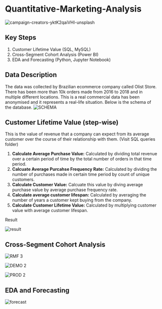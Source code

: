    # Quantitative-Marketing-Analysis
![campaign-creators-yktK2qaiVHI-unsplash](https://user-images.githubusercontent.com/32847030/69487497-f9c2df00-0e28-11ea-84bb-8d04e0020cb1.jpg)

## Key Steps
  1.  Customer Lifetime Value (SQL, MySQL)
  2.  Cross-Segment Cohort Analysis (Power BI)
  3.  EDA and Forecasting (Python, Jupyter Notebook) 
## Data Description
The data was collected by Brazilian ecommerce company called Olist Store. There has been more than 10k orders made from 2016 to 2018 and in multiple different locations. This is a real commercial data has been anonymised and it represents a real-life situation. Below is the schema of the database. 
![SCHEMA](https://user-images.githubusercontent.com/32847030/69487614-0fd19f00-0e2b-11ea-811a-9739823003d8.png)


## Customer Lifetime Value (step-wise)
This is the value of revenue that a company can expect from its average customer over the course of their relationship with them. (Visit SQL queries folder)
  1. **Calculate Average Purchase Value:**  Calculated by dividing total revenue over a certain period of time by the total number of orders in that time period. 
  2. **Calcuate Average Purcahse Frequency Rate:** Calculated by dividing the number of purchases made in certain time period by count of unique customers. 
  3. **Calculate Customer Value:** Calcuate this value by diving average purchase value by average purchase frequency rate.
  4. **Calculate average customer lifespan:** Calculated by averaging the number of years a customer kept buying from the company.
  5. **Calculate Customer Lifetime Value:** Calculated by multiplying customer value with average customer lifespan. 
  
  Result
  
  ![result](https://user-images.githubusercontent.com/32847030/69489313-dfe2c580-0e43-11ea-8f53-5225b65a4e65.JPG)
  

 ## Cross-Segment Cohort Analysis
  
  
  ![RMF 3](https://user-images.githubusercontent.com/32847030/69503479-25f16500-0ee8-11ea-8de2-0bf5219e1110.gif)
  
  ![DEMO 2](https://user-images.githubusercontent.com/32847030/69503490-30abfa00-0ee8-11ea-9e45-adaf2fd6bc32.gif)
  
  ![PROD 2](https://user-images.githubusercontent.com/32847030/69503488-2db10980-0ee8-11ea-9005-2b7fbdee796a.gif)
  
## EDA and Forecasting

![forecast](https://user-images.githubusercontent.com/32847030/69503798-9057d480-0eeb-11ea-926c-ef8ff13f9268.gif)
